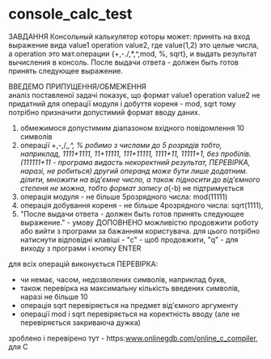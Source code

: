 # console_calc_test
ЗАВДАННЯ
Консольный калькулятор которы может: принять на вход выражение вида 
value1 operation value2, где value(1,2) это целые числа, 
а operation это мат.операции {+,-./,*,^,mod, %, sqrt}, 
и выдать результат вычисления в консоль. 
После выдачи ответа - должен быть готов принять следующее выражение.


ВВЕДЕМО ПРИПУЩЕННЯ/ОБМЕЖЕННЯ  
аналіз поставленої задачі показує, що формат value1 operation value2
не придатний для операції модуля і добуття кореня - mod, sqrt
тому потрібно призначити допустимий формат вводу даних.
1. обмежимося допустимим діапазоном вхідного повідомлення 10 символів
2. операції +,-,/,*,^, % робимо з числами до 5 розрядів 
тобто, наприклад,   1111+1111, 11+11111, 111+11111, 1111+11, 
11111+1, без пробілів. (111111+11 - програма видасть некоректний результат, ПЕРЕВІРКА, наразі, не робиться) 
другий операнд може бути лише додатним. ділити, 
множити на від'ємне число, а також підносити до від'ємного степеня не можна, 
тобто формат запису a*(-b) не підтримується
3. операція модуля - не більше 5розрядного числа: mod(11111)
4. операція добування кореня - не більше 4розрядного числа: sqrt(1111),
5. "После выдачи ответа - должен быть готов принять следующее выражение." - 
умову ДОПОВНЕНО можливістю продовжити роботу або вийти з програми 
за бажанням користувача. для цього потрібно натиснути відповідні клавіші - 
"c" - щоб продовжити, "q" - для виходу з програми і кнопку ENTER

для всіх операцій виконується ПЕРЕВІРКА: 
- чи немає, часом, недозволених символів, наприклад букв,
- також перевірка на максимальну кількість введених символів,
  наразі не більше 10
- операція sqrt перевіряється на предмет від'ємного аргументу
- операції mod і sqrt перевіряється на коректність вводу (але не 
  перевіряється закриваюча дужка)

зроблено і перевірено тут - https:www.onlinegdb.com/online_c_compiler, для С
